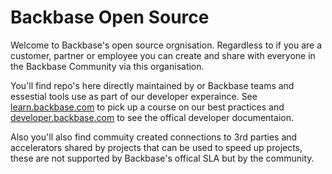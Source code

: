 # Backbase Open Source

Welcome to Backbase's open source orgnisation. Regardless to if you are a customer, partner or employee you can create and share with everyone in the Backbase Community via this organisation.

You'll find repo's here directly maintained by or Backbase teams and essestial tools use as part of our developer experaince. See [learn.backbase.com](https://learn.backbase.com) to pick up a course on our best practices and [developer.backbase.com](https://developer.backbase.com/) to see the offical developer documentaion.

Also you'll also find commuity created connections to 3rd parties and accelerators shared by projects that can be used to speed up projects, these are not supported by Backbase's offical SLA but by the community.
